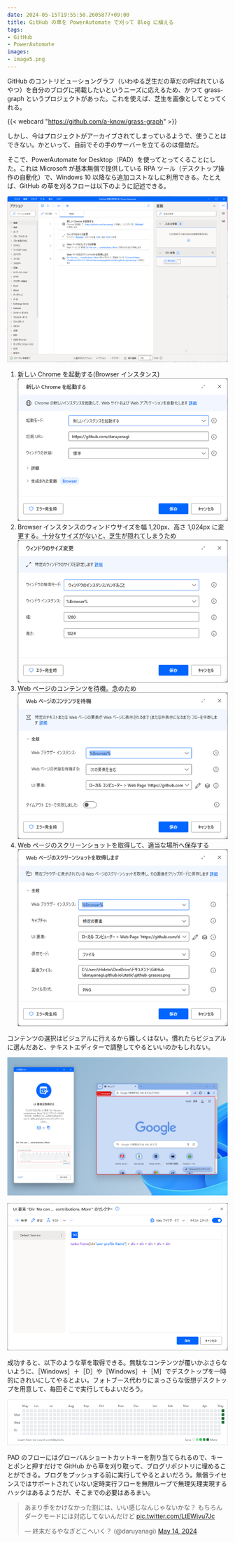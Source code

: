 ```yaml
---
date: 2024-05-15T19:55:50.2605877+09:00
title: GitHub の草を PowerAutomate で刈って Blog に植える
tags:
- GitHub
- PowerAutomate
images:
- image5.png
---
```


GitHub のコントリビューショングラフ（いわゆる芝生だの草だの呼ばれているやつ）を自分のブログに掲載したいというニーズに応えるため、かつて grass-graph というプロジェクトがあった。これを使えば、芝生を画像としてとってくれる。

{{< webcard "https://github.com/a-know/grass-graph" >}}

しかし、今はプロジェクトがアーカイブされてしまっているようで、使うことはできない。かといって、自前でその手のサーバーを立てるのは億劫だ。

そこで、PowerAutomate for Desktop（PAD）を使ってとってくることにした。これは Microsoft が基本無償で提供している RPA ツール（デスクトップ操作の自動化）で、Windows 10 以降なら追加コストなしに利用できる。たとえば、GitHub の草を刈るフローは以下のように記述できる。

![](image1.png)

1. 新しい Chrome を起動する(Browser インスタンス) ![](image2.png)
2. Browser インスタンスのウィンドウサイズを幅 1,20px、高さ 1,024px に変更する。十分なサイズがないと、芝生が隠れてしまうため ![](image3.png)
3. Web ページのコンテンツを待機。念のため ![](image4.png) 
4. Web ページのスクリーンショットを取得して、適当な場所へ保存する ![](image5.png)

コンテンツの選択はビジュアルに行えるから難しくはない。慣れたらビジュアルに選んだあと、テキストエディターで調整してやるといいのかもしれない。 

![](image6.png)

![](image7.png)

成功すると、以下のような草を取得できる。無駄なコンテンツが覆いかぶさらないように、［Windows］＋［D］や［Windows］＋［M］でデスクトップを一時的にきれいにしてやるとよい。フォトブース代わりにまっさらな仮想デスクトップを用意して、毎回そこで実行してもよいだろう。

![](/github-grasses.png)

PAD のフローにはグローバルショートカットキーを割り当てられるので、キーとポンと押すだけで GitHub から草を刈り取って、ブログリポジトリに埋めることができる。ブログをプッシュする前に実行してやるとよいだろう。無償ライセンスではサポートされていない定時実行フローを無限ループで無理矢理実現するハックはあるようだが、そこまでの必要はあるまい。

<blockquote class="twitter-tweet" data-conversation="none"><p lang="ja" dir="ltr">あまり手をかけなかった割には、いい感じなんじゃないかな？ もちろんダークモードには対応してないんだけど <a href="https://t.co/LtEWjvu7Jc">pic.twitter.com/LtEWjvu7Jc</a></p>&mdash; 終末だるやなぎどこへいく？ (@daruyanagi) <a href="https://twitter.com/daruyanagi/status/1790274315138834709?ref_src=twsrc%5Etfw">May 14, 2024</a></blockquote> <script async src="https://platform.twitter.com/widgets.js" charset="utf-8"></script>